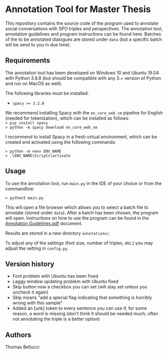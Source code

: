 # Annotation Tool for Master Thesis

This repository contains the source code of the program used to annotate social conversations with SPO triples and perspectives. The annotation tool, annotation guidelines and program instructions can be found here. Batches of the to be annotated dialogues are stored under `data` (but a specific batch will be send to you in due time).

## Requirements

The annotation tool has been developed on Windows 10 and Ubuntu 19.04 with Python 3.8.8 (but should be compatible with any 3.+ version of Python and run on MacOS as well).

The following libraries must be installed:
* `spacy >= 3.2.0`

We recommend installing Spacy with the `en_core_web_sm` pipeline for English (needed for tokenization), which can be installed as follows:<br>
`> pip install spacy` <br>
`> python -m spacy download en_core_web_sm`

I recommend to install Spacy in a fresh virtual environment, which can be created and activated using the following commands:

`> python -m venv ENV_NAME`<br>
`> .\ENV_NAME\Scripts\activate`

## Usage

To use the annotation tool, run `main.py` in the IDE of your choice or from the commandline:

`> python3 main.py`

This will open a file browser which allows you to select a batch file to annotate (stored under `data`). After a batch has been chosen, the program will open. Instructions on how to use the program can be found in the [Annotation Guidelines.pdf](https://github.com/thomas097/Annotation-Tool-for-Master-Thesis/blob/main/Annotation_Guidelines.pdf) document. 

Results are stored in a new directory `annotations/`.

To adjust any of the settings (font size, number of triples, etc.) you may adjust the setting in `config.py`.

## Version history
* Font problem with Ubuntu has been fixed
* Laggy window updating problem with Ubuntu fixed
* Skip button now a checkbox you can set (will stay set  unless you uncheck it again)
* Skip means "add a special flag indicating that something is horribly wrong with this sample"
* Added an [unk] token to every sentence you can use if, for some reason, a word is missing (don't think it should be needed much; often not annotating the triple is a better option)

## Authors
Thomas Bellucci

